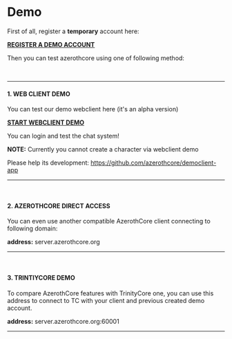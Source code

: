 # Demo

First of all, register a **temporary** account here:

**[REGISTER A DEMO ACCOUNT](http://server.azerothcore.org/demo/)**

Then you can test azerothcore using one of following method: 

<br>

---

#### 1. WEB CLIENT DEMO

You can test our demo webclient here (it's an alpha version)

**[START WEBCLIENT DEMO](http://webclient.azerothcore.org/)**

You can login and test the chat system!

**NOTE:** Currently you cannot create a character via webclient demo

Please help its development: https://github.com/azerothcore/democlient-app

---

<br>

#### 2. AZEROTHCORE DIRECT ACCESS

You can even use another compatible AzerothCore client connecting to following domain:

**address:** server.azerothcore.org


---

<br>

#### 3. TRINTIYCORE DEMO

To compare AzerothCore features with TrinityCore one, you can use this address to connect to TC with your client and previous created demo account.

**address:** server.azerothcore.org:60001




---

<br>
